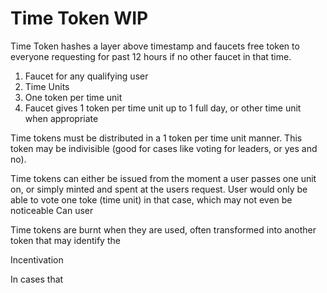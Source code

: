 # Time Token WIP
Time Token hashes a layer above timestamp and faucets free token to everyone requesting for past 12 hours if no other faucet in that time. 

 1. Faucet for any qualifying user
 2. Time Units
3. One token per time unit
 4. Faucet gives 1 token per time unit up to 1 full day, or other time unit when appropriate

Time tokens must be distributed in a 1 token per time unit manner. This token may be indivisible (good for cases like voting for leaders, or yes and no). 



Time tokens can either be issued from the moment a user passes one unit on, or simply minted and spent at the users request. User would only be able to vote one toke (time unit) in that case, which may not even be noticeable 
Can user 


Time tokens are burnt when they are used, often transformed into another token that may identify the 




Incentivation

In cases that 
<!--stackedit_data:
eyJoaXN0b3J5IjpbLTQ0NTUyNDc1NiwtMTY5OTk5ODIzNCwtMj
U0OTg0ODUyLC0zNDg4MDczNDAsMzg5NTExNDY5LC05MTY3OTY4
NDgsLTgxODE2ODg0NSwxMTQxNjgxMjk1XX0=
-->